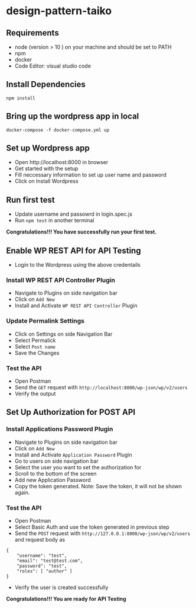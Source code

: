 # design-pattern-taiko

## Requirements
* node (version > 10 ) on your machine and should be set to PATH 
* npm
* docker
* Code Editor: visual studio code

## Install Dependencies
`npm install`

## Bring up the wordpress app in local
`docker-compose -f docker-compose.yml up`


## Set up Wordpress app
* Open http://localhost:8000 in browser
* Get started with the setup
* Fill neccessary information to set up user name and password
* Click on Install Wordpress

## Run first test
* Update username and passowrd in login.spec.js
* Run `npm test` in another terminal

**Congratulations!!! You have successfully run your first test.**

## Enable WP REST API for API Testing

* Login to the Wordpress using the above credentails

### Install WP REST API Controller Plugin
* Navigate to Plugins on side navigation bar
* Click on `Add New`
* Install and Activate `WP REST API Controller` Plugin

### Update Permalink Settings
* Click on Settings on side Navigation Bar
* Select Permalick
* Select `Post name`
* Save the Changes

### Test the API
* Open Postman
* Send the `GET` request with `http://localhost:8000/wp-json/wp/v2/users` 
* Verify the output

## Set Up Authorization for POST API

### Install Applications Password Plugin
* Navigate to Plugins on side navigation bar
* Click on `Add New`
* Install and Activate `Application Password` Plugin
* Go to users on side navigation bar
* Select the user you want to set the authorization for
* Scroll to the bottom of the screen
* Add new Application Password
* Copy the token generated. Note: Save the token, it will not be shown again.

### Test the API
* Open Postman
* Select Basic Auth and use the token generated in previous step
* Send the `POST` request with `http://127.0.0.1:8000/wp-json/wp/v2/users` and request body as
```
{
    "username": "test",
    "email": "test@test.com",
    "password": "test",
    "roles": [ "author" ]
}
```
* Verify the user is created successfully

**Congratulations!!! You are ready for API Testing**













